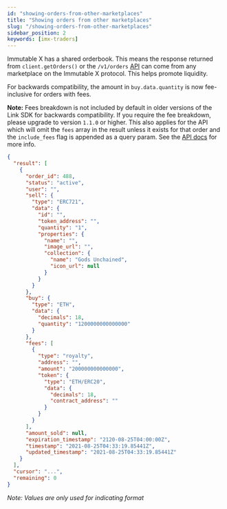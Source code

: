 ```yaml
---
id: "showing-orders-from-other-marketplaces"
title: "Showing orders from other marketplaces"
slug: "/showing-orders-from-other-marketplaces"
sidebar_position: 2
keywords: [imx-traders]
---
```

Immutable X has a shared orderbook. This means the response returned from `client.getOrders()` or the  `/v1/orders` [API](/reference#/operations/listOrders) can come from any marketplace on the Immutable X protocol. This helps promote liquidity. 

For backwards compatibility, the amount in `buy.data.quantity` is now fee-inclusive for orders with fees. 

**Note:** Fees breakdown is not included by default in older versions of the Link SDK for backwards compatibility. If you require the fee breakdown, please upgrade to version `1.1.0` or higher. This also applies for the API which will omit the `fees` array in the result unless it exists for that order and the `include_fees` flag is appended as a query param. See the [API docs](/reference#/operations/listOrders) for more info.
```json
{
  "result": [
    {
      "order_id": 488,
      "status": "active",
      "user": "",
      "sell": {
        "type": "ERC721",
        "data": {
          "id": "",
          "token_address": "",
          "quantity": "1",
          "properties": {
            "name": "",
            "image_url": "",
            "collection": {
              "name": "Gods Unchained",
              "icon_url": null
            }
          }
        }
      },
      "buy": {
        "type": "ETH",
        "data": {
          "decimals": 18,
          "quantity": "1200000000000000"
        }
      },
      "fees": [
        {
          "type": "royalty",
          "address": "",
          "amount": "200000000000000",
          "token": {
            "type": "ETH/ERC20",
            "data": {
              "decimals": 18,
              "contract_address": ""
            }
          }
        }
      ],
      "amount_sold": null,
      "expiration_timestamp": "2120-08-25T04:00:00Z",
      "timestamp": "2021-08-25T04:33:19.85441Z",
      "updated_timestamp": "2021-08-25T04:33:19.85441Z"
    }
  ],
  "cursor": "...",
  "remaining": 0
}
```
*Note: Values are only used for indicating format*